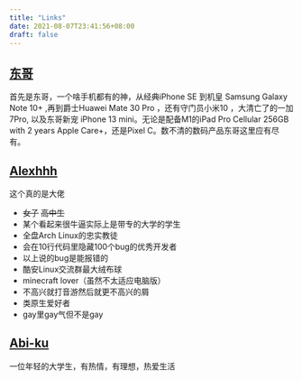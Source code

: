 ```yaml
---
title: "Links"
date: 2021-08-07T23:41:56+08:00
draft: false
---
```


## **[东哥](https://minatoxeon.github.io/)**

首先是东哥，一个啥手机都有的神，从经典iPhone SE 到机皇 Samsung Galaxy Note 10+ ,再到爵士Huawei Mate 30 Pro ，还有守门员小米10 ，大清亡了的一加7Pro, 以及东哥新宠 iPhone 13 mini。无论是配备M1的iPad Pro Cellular 256GB with 2 years Apple Care+，还是Pixel C。数不清的数码产品东哥这里应有尽有。



## **[Alexhhh](http://alex.coal.pub/)**

这个真的是大佬

- ~~女子~~ ~~高中生~~
- 某个看起来很牛逼实际上是带专的大学的学生
- 全盘Arch Linux的忠实教徒
- 会在10行代码里隐藏100个bug的优秀开发者
- 以上说的bug是能报错的
- 酷安Linux交流群最大绒布球
- minecraft lover（虽然不太适应电脑版）
- 不高兴就打音游然后就更不高兴的屑
- 类原生爱好者
- gay里gay气但不是gay

  
## **[Abi-ku](https://blog.abi-ku.com/)**



一位年轻的大学生，有热情，有理想，热爱生活
